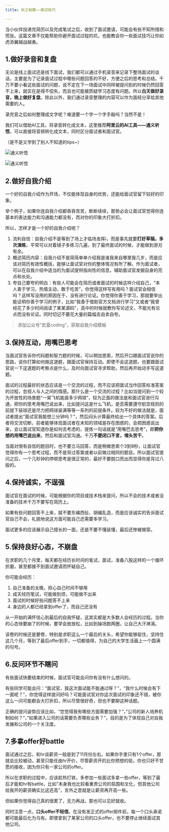 ```yaml
---
title: 秋之秘籍——面试技巧

---
```



当小伙伴投递完简历以及完成笔试之后，收到了面试邀请，可能会有些不知所措和慌张。这篇文章不仅能帮助你避开面试过程的坑，也能教会你一些面试技巧让你如虎添翼越战越勇。

## 1.做好录音和复盘

无论是线上面试还是线下面试，我们都可以通过手机录音来记录下整场面试的谈话，主要是为了记录面试过程中哪些问题回答的不好，方便之后的思考和总结。千万不要小看这些面试的问题，说不定在下一场面试中同样被提问到的时候仍然回答不上来，就实在是得不偿失，而且也可能被质疑学习态度有问题。所以**白天做好录音，晚上做好复盘**。除此以外，我们通过录音整理的内容可以作为面经分享给其他需要的人。

录完音之后如何整理成文字呢？难道要一个字一个字手敲吗？当然不是！

我们可以借助AI工具，将录音转化成文本，这里推荐**阿里云的AI工具——通义听悟**，可以直接将音频转化成文本，同时区分面试者和面试官。

（是不是又学到了别人不知道的tips~）

![通义听悟](https://cdn.jsdelivr.net/gh/hongxiaCoder/Pictures@master/20230830145527.png)

![通义听悟](https://cdn.jsdelivr.net/gh/hongxiaCoder/Pictures@master/20230830164309.png)

## 2.做好自我介绍

一个好的自我介绍作为开场，不仅能体现自身的优势，还能给面试官留下较好的印象。

举个例子，如果你连自我介绍都吞吞苦苦，断断续续，那势必会让面试官觉得你连基本的表达能力和沟通能力都没有，而对你的印象大打折扣。

所以，怎样才是一个好的自我介绍呢？

1. 流利自信：自我介绍不是等到了场上才临场发挥i，而是事先就要**打好草稿，多次演练**，平常可以对着镜子多练习几遍，到了最终面试的时候，才能做到游刃有余。
2. 概述简历内容：自我介绍不是简简单单介绍我是谁我来自哪里我几岁，而是应该对简历有效性概括，能够让面试官对你的整体情况有所了解。作为面试者，可以在自我介绍中适当的为面试提供指向性的信息，辅助面试官发掘自身的亮点和长处。
3. 夸自己要夸的明白：有些人可能会在简历或者面试的时候这样介绍自己，“本人善于学习，热情主动，敢于吃苦”，你觉得这样写有用吗？面试官会相信吗？这样写没用的原因在于，没有进行论证。你觉得你善于学习，那就要举出能证明你善于学习的例子，比如“我善于借助官方文档进行学习”又或者“我曾经花了多少时间阅读了某某源码”，高中的时候就教你写论述文，不能光有论点而没有论证。同时切记不要花大量的篇幅去自卖自夸。

> 添加公众号“宏夏coding”，获取自我介绍模板

## 3.保持互动，用嘴巴思考

当面试官告诉你代码题和智力题的时候，可以稍加思索，然后开口跟面试官说你的思路，说你打算如何做这道题，跟面试官保持互动。即使不会这道题，也要跟面试官说一下这道题的考察点是什么，及时向面试官寻求帮助，然后再开始动手写这道题。

面试的过程最好的状态应该是一个交流的过程，而不应该把面试当作回答标准答案的过程，忽视人与人之间的情感。那什么是一个交流的过程？比如当提问到一个较为开放性的场景题“一架飞机能装多少网球”，较为正面的做法是和面试官进行沟通，把你的思考用嘴巴说出来，比如提问这是什么飞机，是否需要遵守航空规则的前提下装球还是尽力把网球装满等等一系列的前提条件。较为不好的做法就是，面试者提出“面试官我能想三分钟吗？”，然后闷头计算最终给出一个具体的答案。后者将交流切断，前者能够体现面试者在未知的领域是存在困惑的，会把困惑说出来，会让面试官知道你是如何去考虑的，提炼一句话就是“用嘴巴去思考”，即**把你想的用嘴巴说出来**，然后和面试官沟通。千万**不要闭口不言，埋头苦干**。

当面对很有自信的题目时，也不要立马回答，而是稍微思索个3到8秒，让面试官觉得你有一个思考过程，而不是背过答案或者以前做过相同的题目。所以面试官提问之后，一个几秒钟的停顿思考是很正常的，最好不要脱口而出而显得你是背过八股的。

## 4.保持诚实，不逞强

面试官在面试的时候，可能根据你的项目或技术栈来提问，所以不会的技术或者没准备的技术千万不要写在简历上。

如果有些问题回答不上来，就不要东编西扯、胡编乱造，而是应该诚实的告诉面试官自己不会，礼貌地说这方面可能自己还需要多学习。

面试更多的应该展示自己擅长的一面，还是不要不懂装懂，最后还惨被揭穿。

## 5.保持良好心态，不崩盘

在求职的几个月里，每天都在经历长时间的笔试，面试，准备八股这样的一个循环折磨，甚至都接不到面试邀请而怀疑自己。

你可能会经历：

1. 自己准备的太晚，担心自己时间不够用
2. 成天经历笔试，可能做到烦，可能做不出来
3. 面试的时候好些问题答不上来
4. 身边的人都已经拿到offer了，而自己还没有

从一开始的满怀信心到最后的自我怀疑，这其实都是大多数人会经历的过程。当你的心态快要崩了的时候，要学会放放松，比如到操场跑两圈，让自己大汗淋漓。

该卷的时候还是要卷，特别是求职这么一个最后的关头，希望你能够挺住，坚持住这几个月，等到了最后offer到手，一切都值得，为自己的大学生活画上一个圆满的句号。

## 6.反问环节不瞎问

有些面试快要结束的时候，面试官可能会问你有没有什么想问的。

有些同学可能会问：“面试官，我这次面试能不能通过呀？”，“我什么时候会有下一面呢？”，你觉得这样提问好吗？可能面试官对你这次面试的印象还不错，被你这么一问可能都会大打折扣，所以尽管很好奇，但也不要聊这种话题。

正确的提问姿势应该比如，“您觉得我有哪些方面需要加强？“，”公司的新人培养机制如何？“，”如果进入公司的话需要负责哪些业务？“，目的是为了体现自己对自我发展和公司的一个关注度。

## 7.多拿offer好battle

面试通过之后，和hr谈薪资一般是到了11月份左右。如果你手里只有1个offer，那就会比较被动，甚至只能任由hr开价，尽管薪资开的比你预想的低，你也只好不甘愿的接收，因为你只有一家公司的offer。

所以在求职的过程中，应该趁热打铁，多参加一些面试多拿一些offer，等到了最后才能和hr有battle，比如”本身我也比较看重贵公司的氛围和文化，但其他公司给我开的薪资确实比这还高“，言外之意就是让薪资再开高一些。

但如果你觉得自己真的很累了，无力再战，那也可以见好就收。

同时注意一点，**口头offer不轻信**。在没有发正式的offer邮件前，每一个口头承诺都可能最后化为乌有。即使拿到了某家公司的口头offer，也不要停止继续面试其他公司。
